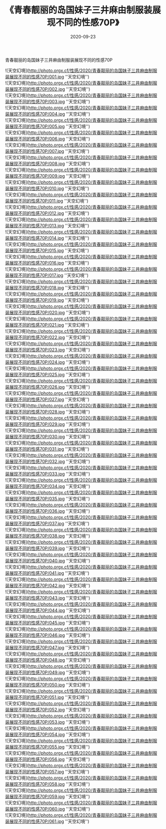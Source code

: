 ﻿---
layout: post
title: 《青春靓丽的岛国妹子三井麻由制服装展现不同的性感70P》
date: 2020-09-23
img: http://photo.orgx.cf/性感/2020/青春靓丽的岛国妹子三井麻由制服装展现不同的性感70P/000.jpg
tags: [美女,性感,泳衣]
---

青春靓丽的岛国妹子三井麻由制服装展现不同的性感70P



![天空幻境](http://photo.orgx.cf/性感/2020/青春靓丽的岛国妹子三井麻由制服装展现不同的性感70P/001.jpg ''天空幻境'')<br>
![天空幻境](http://photo.orgx.cf/性感/2020/青春靓丽的岛国妹子三井麻由制服装展现不同的性感70P/002.jpg ''天空幻境'')<br>
![天空幻境](http://photo.orgx.cf/性感/2020/青春靓丽的岛国妹子三井麻由制服装展现不同的性感70P/003.jpg ''天空幻境'')<br>
![天空幻境](http://photo.orgx.cf/性感/2020/青春靓丽的岛国妹子三井麻由制服装展现不同的性感70P/004.jpg ''天空幻境'')<br>
![天空幻境](http://photo.orgx.cf/性感/2020/青春靓丽的岛国妹子三井麻由制服装展现不同的性感70P/005.jpg ''天空幻境'')<br>
![天空幻境](http://photo.orgx.cf/性感/2020/青春靓丽的岛国妹子三井麻由制服装展现不同的性感70P/006.jpg ''天空幻境'')<br>
![天空幻境](http://photo.orgx.cf/性感/2020/青春靓丽的岛国妹子三井麻由制服装展现不同的性感70P/007.jpg ''天空幻境'')<br>
![天空幻境](http://photo.orgx.cf/性感/2020/青春靓丽的岛国妹子三井麻由制服装展现不同的性感70P/008.jpg ''天空幻境'')<br>
![天空幻境](http://photo.orgx.cf/性感/2020/青春靓丽的岛国妹子三井麻由制服装展现不同的性感70P/009.jpg ''天空幻境'')<br>
![天空幻境](http://photo.orgx.cf/性感/2020/青春靓丽的岛国妹子三井麻由制服装展现不同的性感70P/010.jpg ''天空幻境'')<br>
![天空幻境](http://photo.orgx.cf/性感/2020/青春靓丽的岛国妹子三井麻由制服装展现不同的性感70P/011.jpg ''天空幻境'')<br>
![天空幻境](http://photo.orgx.cf/性感/2020/青春靓丽的岛国妹子三井麻由制服装展现不同的性感70P/012.jpg ''天空幻境'')<br>
![天空幻境](http://photo.orgx.cf/性感/2020/青春靓丽的岛国妹子三井麻由制服装展现不同的性感70P/013.jpg ''天空幻境'')<br>
![天空幻境](http://photo.orgx.cf/性感/2020/青春靓丽的岛国妹子三井麻由制服装展现不同的性感70P/014.jpg ''天空幻境'')<br>
![天空幻境](http://photo.orgx.cf/性感/2020/青春靓丽的岛国妹子三井麻由制服装展现不同的性感70P/015.jpg ''天空幻境'')<br>
![天空幻境](http://photo.orgx.cf/性感/2020/青春靓丽的岛国妹子三井麻由制服装展现不同的性感70P/016.jpg ''天空幻境'')<br>
![天空幻境](http://photo.orgx.cf/性感/2020/青春靓丽的岛国妹子三井麻由制服装展现不同的性感70P/017.jpg ''天空幻境'')<br>
![天空幻境](http://photo.orgx.cf/性感/2020/青春靓丽的岛国妹子三井麻由制服装展现不同的性感70P/018.jpg ''天空幻境'')<br>
![天空幻境](http://photo.orgx.cf/性感/2020/青春靓丽的岛国妹子三井麻由制服装展现不同的性感70P/019.jpg ''天空幻境'')<br>
![天空幻境](http://photo.orgx.cf/性感/2020/青春靓丽的岛国妹子三井麻由制服装展现不同的性感70P/020.jpg ''天空幻境'')<br>
![天空幻境](http://photo.orgx.cf/性感/2020/青春靓丽的岛国妹子三井麻由制服装展现不同的性感70P/021.jpg ''天空幻境'')<br>
![天空幻境](http://photo.orgx.cf/性感/2020/青春靓丽的岛国妹子三井麻由制服装展现不同的性感70P/022.jpg ''天空幻境'')<br>
![天空幻境](http://photo.orgx.cf/性感/2020/青春靓丽的岛国妹子三井麻由制服装展现不同的性感70P/023.jpg ''天空幻境'')<br>
![天空幻境](http://photo.orgx.cf/性感/2020/青春靓丽的岛国妹子三井麻由制服装展现不同的性感70P/024.jpg ''天空幻境'')<br>
![天空幻境](http://photo.orgx.cf/性感/2020/青春靓丽的岛国妹子三井麻由制服装展现不同的性感70P/025.jpg ''天空幻境'')<br>
![天空幻境](http://photo.orgx.cf/性感/2020/青春靓丽的岛国妹子三井麻由制服装展现不同的性感70P/026.jpg ''天空幻境'')<br>
![天空幻境](http://photo.orgx.cf/性感/2020/青春靓丽的岛国妹子三井麻由制服装展现不同的性感70P/027.jpg ''天空幻境'')<br>
![天空幻境](http://photo.orgx.cf/性感/2020/青春靓丽的岛国妹子三井麻由制服装展现不同的性感70P/028.jpg ''天空幻境'')<br>
![天空幻境](http://photo.orgx.cf/性感/2020/青春靓丽的岛国妹子三井麻由制服装展现不同的性感70P/029.jpg ''天空幻境'')<br>
![天空幻境](http://photo.orgx.cf/性感/2020/青春靓丽的岛国妹子三井麻由制服装展现不同的性感70P/030.jpg ''天空幻境'')<br>
![天空幻境](http://photo.orgx.cf/性感/2020/青春靓丽的岛国妹子三井麻由制服装展现不同的性感70P/031.jpg ''天空幻境'')<br>
![天空幻境](http://photo.orgx.cf/性感/2020/青春靓丽的岛国妹子三井麻由制服装展现不同的性感70P/032.jpg ''天空幻境'')<br>
![天空幻境](http://photo.orgx.cf/性感/2020/青春靓丽的岛国妹子三井麻由制服装展现不同的性感70P/033.jpg ''天空幻境'')<br>
![天空幻境](http://photo.orgx.cf/性感/2020/青春靓丽的岛国妹子三井麻由制服装展现不同的性感70P/034.jpg ''天空幻境'')<br>
![天空幻境](http://photo.orgx.cf/性感/2020/青春靓丽的岛国妹子三井麻由制服装展现不同的性感70P/035.jpg ''天空幻境'')<br>
![天空幻境](http://photo.orgx.cf/性感/2020/青春靓丽的岛国妹子三井麻由制服装展现不同的性感70P/036.jpg ''天空幻境'')<br>
![天空幻境](http://photo.orgx.cf/性感/2020/青春靓丽的岛国妹子三井麻由制服装展现不同的性感70P/037.jpg ''天空幻境'')<br>
![天空幻境](http://photo.orgx.cf/性感/2020/青春靓丽的岛国妹子三井麻由制服装展现不同的性感70P/038.jpg ''天空幻境'')<br>
![天空幻境](http://photo.orgx.cf/性感/2020/青春靓丽的岛国妹子三井麻由制服装展现不同的性感70P/039.jpg ''天空幻境'')<br>
![天空幻境](http://photo.orgx.cf/性感/2020/青春靓丽的岛国妹子三井麻由制服装展现不同的性感70P/040.jpg ''天空幻境'')<br>
![天空幻境](http://photo.orgx.cf/性感/2020/青春靓丽的岛国妹子三井麻由制服装展现不同的性感70P/041.jpg ''天空幻境'')<br>
![天空幻境](http://photo.orgx.cf/性感/2020/青春靓丽的岛国妹子三井麻由制服装展现不同的性感70P/042.jpg ''天空幻境'')<br>
![天空幻境](http://photo.orgx.cf/性感/2020/青春靓丽的岛国妹子三井麻由制服装展现不同的性感70P/043.jpg ''天空幻境'')<br>
![天空幻境](http://photo.orgx.cf/性感/2020/青春靓丽的岛国妹子三井麻由制服装展现不同的性感70P/044.jpg ''天空幻境'')<br>
![天空幻境](http://photo.orgx.cf/性感/2020/青春靓丽的岛国妹子三井麻由制服装展现不同的性感70P/045.jpg ''天空幻境'')<br>
![天空幻境](http://photo.orgx.cf/性感/2020/青春靓丽的岛国妹子三井麻由制服装展现不同的性感70P/046.jpg ''天空幻境'')<br>
![天空幻境](http://photo.orgx.cf/性感/2020/青春靓丽的岛国妹子三井麻由制服装展现不同的性感70P/047.jpg ''天空幻境'')<br>
![天空幻境](http://photo.orgx.cf/性感/2020/青春靓丽的岛国妹子三井麻由制服装展现不同的性感70P/048.jpg ''天空幻境'')<br>
![天空幻境](http://photo.orgx.cf/性感/2020/青春靓丽的岛国妹子三井麻由制服装展现不同的性感70P/049.jpg ''天空幻境'')<br>
![天空幻境](http://photo.orgx.cf/性感/2020/青春靓丽的岛国妹子三井麻由制服装展现不同的性感70P/050.jpg ''天空幻境'')<br>
![天空幻境](http://photo.orgx.cf/性感/2020/青春靓丽的岛国妹子三井麻由制服装展现不同的性感70P/051.jpg ''天空幻境'')<br>
![天空幻境](http://photo.orgx.cf/性感/2020/青春靓丽的岛国妹子三井麻由制服装展现不同的性感70P/052.jpg ''天空幻境'')<br>
![天空幻境](http://photo.orgx.cf/性感/2020/青春靓丽的岛国妹子三井麻由制服装展现不同的性感70P/053.jpg ''天空幻境'')<br>
![天空幻境](http://photo.orgx.cf/性感/2020/青春靓丽的岛国妹子三井麻由制服装展现不同的性感70P/054.jpg ''天空幻境'')<br>
![天空幻境](http://photo.orgx.cf/性感/2020/青春靓丽的岛国妹子三井麻由制服装展现不同的性感70P/055.jpg ''天空幻境'')<br>
![天空幻境](http://photo.orgx.cf/性感/2020/青春靓丽的岛国妹子三井麻由制服装展现不同的性感70P/056.jpg ''天空幻境'')<br>
![天空幻境](http://photo.orgx.cf/性感/2020/青春靓丽的岛国妹子三井麻由制服装展现不同的性感70P/057.jpg ''天空幻境'')<br>
![天空幻境](http://photo.orgx.cf/性感/2020/青春靓丽的岛国妹子三井麻由制服装展现不同的性感70P/058.jpg ''天空幻境'')<br>
![天空幻境](http://photo.orgx.cf/性感/2020/青春靓丽的岛国妹子三井麻由制服装展现不同的性感70P/059.jpg ''天空幻境'')<br>
![天空幻境](http://photo.orgx.cf/性感/2020/青春靓丽的岛国妹子三井麻由制服装展现不同的性感70P/060.jpg ''天空幻境'')<br>
![天空幻境](http://photo.orgx.cf/性感/2020/青春靓丽的岛国妹子三井麻由制服装展现不同的性感70P/061.jpg ''天空幻境'')<br>